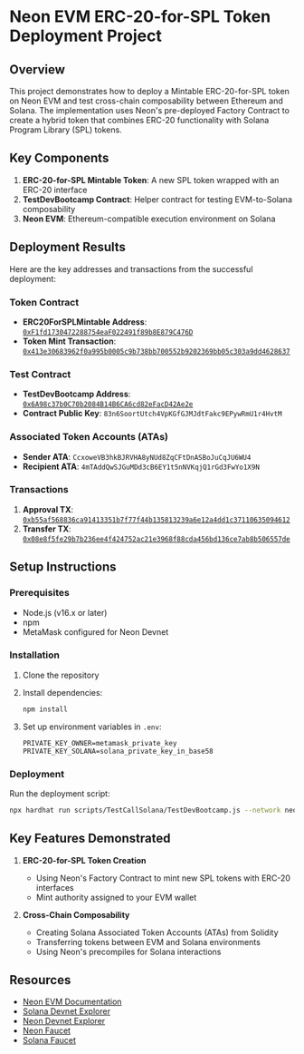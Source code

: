 # Neon EVM ERC-20-for-SPL Token Deployment Project

## Overview

This project demonstrates how to deploy a Mintable ERC-20-for-SPL token on Neon EVM and test cross-chain composability between Ethereum and Solana. The implementation uses Neon's pre-deployed Factory Contract to create a hybrid token that combines ERC-20 functionality with Solana Program Library (SPL) tokens.

## Key Components

1. **ERC-20-for-SPL Mintable Token**: A new SPL token wrapped with an ERC-20 interface
2. **TestDevBootcamp Contract**: Helper contract for testing EVM-to-Solana composability
3. **Neon EVM**: Ethereum-compatible execution environment on Solana

## Deployment Results

Here are the key addresses and transactions from the successful deployment:

### Token Contract

- **ERC20ForSPLMintable Address**: [`0xF1fd1730472288754eaF022491f89b8E879C476D`](https://neon-devnet.blockscout.com/address/0xF1fd1730472288754eaF022491f89b8E879C476D)
- **Token Mint Transaction**: [`0x413e30683962f0a995b0005c9b738bb700552b9202369bb05c303a9dd4628637`](https://neon-devnet.blockscout.com/tx/0x413e30683962f0a995b0005c9b738bb700552b9202369bb05c303a9dd4628637)

### Test Contract

- **TestDevBootcamp Address**: [`0x6A98c37b0C70b2084B14B6CA6cd82eFacD42Ae2e`](https://neon-devnet.blockscout.com/address/0x6A98c37b0C70b2084B14B6CA6cd82eFacD42Ae2e)
- **Contract Public Key**: `83n6SoortUtch4VpKGfGJMJdtFakc9EPywRmU1r4HvtM`

### Associated Token Accounts (ATAs)

- **Sender ATA**: `CcxoweVB3hkBJRVHA8yNUd8ZqCFtDnASBoJuCqJU6WU4`
- **Recipient ATA**: `4mTAddQwSJGuMDd3cB6EY1t5nNVKqjQ1rGd3FwYo1X9N`

### Transactions

1. **Approval TX**: [`0xb55af568836ca91413351b7f77f44b135813239a6e12a4dd1c37110635094612`](https://neon-devnet.blockscout.com/tx/0xb55af568836ca91413351b7f77f44b135813239a6e12a4dd1c37110635094612)
2. **Transfer TX**: [`0x08e8f5fe29b7b236ee4f424752ac21e3968f88cda456bd136ce7ab8b506557de`](https://neon-devnet.blockscout.com/tx/0x08e8f5fe29b7b236ee4f424752ac21e3968f88cda456bd136ce7ab8b506557de)

## Setup Instructions

### Prerequisites

- Node.js (v16.x or later)
- npm
- MetaMask configured for Neon Devnet

### Installation

1. Clone the repository
2. Install dependencies:

   ```bash
   npm install
   ```

3. Set up environment variables in `.env`:

   ```env
   PRIVATE_KEY_OWNER=metamask_private_key
   PRIVATE_KEY_SOLANA=solana_private_key_in_base58
   ```

### Deployment

Run the deployment script:

```bash
npx hardhat run scripts/TestCallSolana/TestDevBootcamp.js --network neondevnet
```

## Key Features Demonstrated

1. **ERC-20-for-SPL Token Creation**
   - Using Neon's Factory Contract to mint new SPL tokens with ERC-20 interfaces
   - Mint authority assigned to your EVM wallet

2. **Cross-Chain Composability**
   - Creating Solana Associated Token Accounts (ATAs) from Solidity
   - Transferring tokens between EVM and Solana environments
   - Using Neon's precompiles for Solana interactions

## Resources

- [Neon EVM Documentation](https://docs.neonfoundation.io/)
- [Solana Devnet Explorer](https://explorer.solana.com/?cluster=devnet)
- [Neon Devnet Explorer](https://neon-devnet.blockscout.com/)
- [Neon Faucet](https://neonfaucet.org)
- [Solana Faucet](https://faucet.solana.com)
